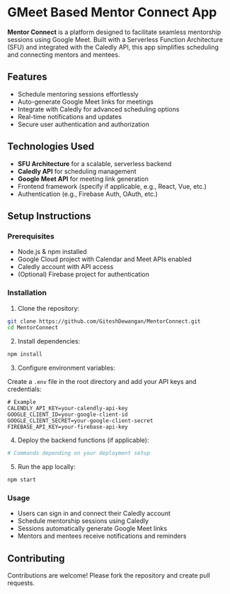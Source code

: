 # GMeet Based Mentor Connect App

**Mentor Connect** is a platform designed to facilitate seamless mentorship sessions using Google Meet. Built with a Serverless Function Architecture (SFU) and integrated with the Caledly API, this app simplifies scheduling and connecting mentors and mentees.

## Features

- Schedule mentoring sessions effortlessly
- Auto-generate Google Meet links for meetings
- Integrate with Caledly for advanced scheduling options
- Real-time notifications and updates
- Secure user authentication and authorization

## Technologies Used

- **SFU Architecture** for a scalable, serverless backend
- **Caledly API** for scheduling management
- **Google Meet API** for meeting link generation
- Frontend framework (specify if applicable, e.g., React, Vue, etc.)
- Authentication (e.g., Firebase Auth, OAuth, etc.)

## Setup Instructions

### Prerequisites

- Node.js & npm installed
- Google Cloud project with Calendar and Meet APIs enabled
- Caledly account with API access
- (Optional) Firebase project for authentication

### Installation

1. Clone the repository:

```bash
git clone https://github.com/GiteshDewangan/MentorConnect.git
cd MentorConnect
```

2. Install dependencies:

```bash
npm install
```

3. Configure environment variables:

Create a `.env` file in the root directory and add your API keys and credentials:

```env
# Example
CALENDLY_API_KEY=your-calendly-api-key
GOOGLE_CLIENT_ID=your-google-client-id
GOOGLE_CLIENT_SECRET=your-google-client-secret
FIREBASE_API_KEY=your-firebase-api-key
```

4. Deploy the backend functions (if applicable):

```bash
# Commands depending on your deployment setup
```

5. Run the app locally:

```bash
npm start
```

### Usage

- Users can sign in and connect their Caledly account
- Schedule mentorship sessions using Caledly
- Sessions automatically generate Google Meet links
- Mentors and mentees receive notifications and reminders

## Contributing

Contributions are welcome! Please fork the repository and create pull requests.


